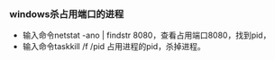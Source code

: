### windows杀占用端口的进程
  - 输入命令netstat -ano | findstr 8080，查看占用端口8080，找到pid，
  - 输入命令taskkill /f /pid 占用进程的pid，杀掉进程。
